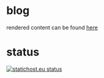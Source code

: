 # blog
rendered content can be found [here](https://arne-rossmann.net)

# status
[![statichost.eu status](https://builder.statichost.eu/blog-arnerossmann-net/status.svg)](https://builder.statichost.eu/blog-arnerossmann-net)
